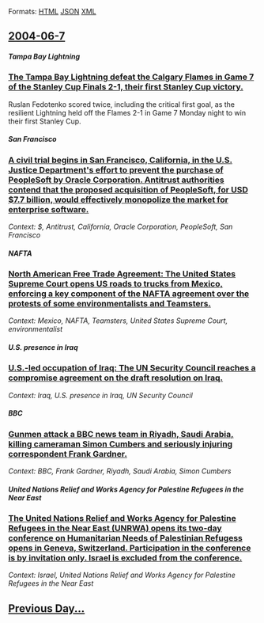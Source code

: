 
Formats: [HTML](2004/06/7/index.html)  [JSON](2004/06/7/index.json)  [XML](2004/06/7/index.xml)  

## [2004-06-7](/news/2004/06/7/index.md)

##### Tampa Bay Lightning
### [ The Tampa Bay Lightning defeat the Calgary Flames in Game 7 of the Stanley Cup Finals 2-1, their first Stanley Cup victory. ](/news/2004/06/7/the-tampa-bay-lightning-defeat-the-calgary-flames-in-game-7-of-the-stanley-cup-finals-2a1-their-first-stanley-cup-victory.md)
Ruslan Fedotenko scored twice, including the critical first goal, as the resilient Lightning held off the Flames 2-1 in Game 7 Monday night to win their first Stanley Cup.

##### San Francisco
### [ A civil trial begins in San Francisco, California, in the U.S. Justice Department's effort to prevent the purchase of PeopleSoft by Oracle Corporation. Antitrust authorities contend that the proposed acquisition of PeopleSoft, for USD $7.7 billion, would effectively monopolize the market for enterprise software. ](/news/2004/06/7/a-civil-trial-begins-in-san-francisco-california-in-the-u-s-justice-department-s-effort-to-prevent-the-purchase-of-peoplesoft-by-oracle.md)
_Context: $, Antitrust, California, Oracle Corporation, PeopleSoft, San Francisco_

##### NAFTA
### [ North American Free Trade Agreement: The United States Supreme Court opens US roads to trucks from Mexico, enforcing a key component of the NAFTA agreement over the protests of some environmentalists and Teamsters. ](/news/2004/06/7/north-american-free-trade-agreement-the-united-states-supreme-court-opens-us-roads-to-trucks-from-mexico-enforcing-a-key-component-of-the.md)
_Context: Mexico, NAFTA, Teamsters, United States Supreme Court, environmentalist_

##### U.S. presence in Iraq
### [ U.S.-led occupation of Iraq: The UN Security Council reaches a compromise agreement on the draft resolution on Iraq. ](/news/2004/06/7/u-s-led-occupation-of-iraq-the-un-security-council-reaches-a-compromise-agreement-on-the-draft-resolution-on-iraq.md)
_Context: Iraq, U.S. presence in Iraq, UN Security Council_

##### BBC
### [ Gunmen attack a BBC news team in Riyadh, Saudi Arabia, killing cameraman Simon Cumbers and seriously injuring correspondent Frank Gardner. ](/news/2004/06/7/gunmen-attack-a-bbc-news-team-in-riyadh-saudi-arabia-killing-cameraman-simon-cumbers-and-seriously-injuring-correspondent-frank-gardner.md)
_Context: BBC, Frank Gardner, Riyadh, Saudi Arabia, Simon Cumbers_

##### United Nations Relief and Works Agency for Palestine Refugees in the Near East
### [ The United Nations Relief and Works Agency for Palestine Refugees in the Near East (UNRWA) opens its two-day conference on Humanitarian Needs of Palestinian Refugess opens in Geneva, Switzerland. Participation in the conference is by invitation only. Israel is excluded from the conference. ](/news/2004/06/7/the-united-nations-relief-and-works-agency-for-palestine-refugees-in-the-near-east-unrwa-opens-its-two-day-conference-on-humanitarian-nee.md)
_Context: Israel, United Nations Relief and Works Agency for Palestine Refugees in the Near East_

## [Previous Day...](/news/2004/06/6/index.md)

